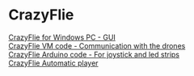 # CrazyFlie

[CrazyFlie for Windows PC - GUI](https://github.com/xqgex/CrazyFlie)  
[CrazyFlie VM code - Communication with the drones](https://github.com/xqgex/CrazyFlie_ros)  
[CrazyFlie Arduino code - For joystick and led strips](https://github.com/xqgex/CrazyFlie_Arduino)  
[CrazyFlie Automatic player](https://github.com/xqgex/CrazyFlie_Autoplayer)  
